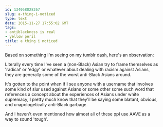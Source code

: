```yaml
---
id: 134068028267
slug: a-thing-i-noticed
type: text
date: 2015-11-27 17:55:02 GMT
tags:
- antiblackness is real
- yellow peril
title: a thing i noticed
---
```

Based on something I'm seeing on my tumblr dash, here's an observation:

Literally every time I've seen a (non-Black) Asian try to frame themselves as 'radical' or 'edgy' or whatever about dealing with racism against Asians, they are generally some of the worst anti-Black Asians around.

It's gotten to the point when if I see anyone with a username that involves some kind of slur used against Asians or some other some such word that references a concept about the experiences of Asians under white supremacy, I pretty much know that they'll be saying some blatant, obvious, and unapologetically anti-Black garbage.

And I haven't even mentioned how almost all of these ppl use AAVE as a way to sound 'tough'.